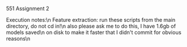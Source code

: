 551 Assignment 2

Execution notes:\n
	Feature extraction: run these scripts from the main directory, do not cd in!\n
			    also please ask me to do this, I have 1.6gb of models saved\n 
			    on disk to make it faster that I didn't commit for obvious 
reasons\n
